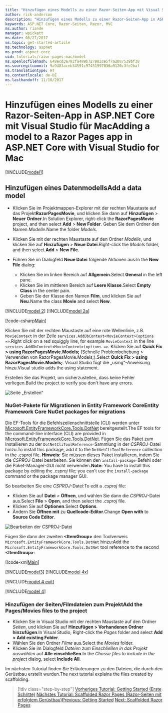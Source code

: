 ```yaml
---
title: "Hinzufügen eines Modells zu einer Razor-Seiten-App mit Visual Studio für Mac"
author: rick-anderson
description: "Hinzufügen eines Modells zu einer Razor-Seiten-App in ASP.NET Core mithilfe von Visual Studio für Mac"
keywords: ASP.NET Core, Razor-Seiten, Razor, MVC
ms.author: riande
manager: wpickett
ms.date: 08/27/2017
ms.topic: get-started-article
ms.technology: aspnet
ms.prod: aspnet-core
uid: tutorials/razor-pages-mac/model
ms.openlocfilehash: 648ecd3a782fa489b727982ce5f7a2087539bf38
ms.sourcegitcommit: 9a9483aceb34591c97451997036a9120c3fe2baf
ms.translationtype: HT
ms.contentlocale: de-DE
ms.lasthandoff: 11/10/2017
---
```

# <a name="adding-a-model-to-a-razor-pages-app-in-aspnet-core-with-visual-studio-for-mac"></a><span data-ttu-id="3d085-104">Hinzufügen eines Modells zu einer Razor-Seiten-App in ASP.NET Core mit Visual Studio für Mac</span><span class="sxs-lookup"><span data-stu-id="3d085-104">Adding a model to a Razor Pages app in ASP.NET Core with Visual Studio for Mac</span></span>

[!INCLUDE[model1](../../includes/RP/model1.md)]

## <a name="add-a-data-model"></a><span data-ttu-id="3d085-105">Hinzufügen eines Datenmodells</span><span class="sxs-lookup"><span data-stu-id="3d085-105">Add a data model</span></span>

* <span data-ttu-id="3d085-106">Klicken Sie im Projektmappen-Explorer mit der rechten Maustaste auf das Projekt**RazorPagesMovie**, und klicken Sie dann auf **Hinzufügen** > **Neuer Ordner**.</span><span class="sxs-lookup"><span data-stu-id="3d085-106">In Solution Explorer, right-click the **RazorPagesMovie** project, and then select **Add** > **New Folder**.</span></span> <span data-ttu-id="3d085-107">Geben Sie dem Ordner den Namen *Modelle*.</span><span class="sxs-lookup"><span data-stu-id="3d085-107">Name the folder *Models*.</span></span>
* <span data-ttu-id="3d085-108">Klicken Sie mit der rechten Maustaste auf den Ordner *Modelle*, und klicken Sie auf **Hinzufügen** > **Neue Datei**.</span><span class="sxs-lookup"><span data-stu-id="3d085-108">Right-click the *Models* folder, and then select **Add** > **New File**.</span></span>
* <span data-ttu-id="3d085-109">Führen Sie im Dialogfeld **Neue Datei** folgende Aktionen aus:</span><span class="sxs-lookup"><span data-stu-id="3d085-109">In the **New File** dialog:</span></span>

  * <span data-ttu-id="3d085-110">Klicken Sie im linken Bereich auf **Allgemein**.</span><span class="sxs-lookup"><span data-stu-id="3d085-110">Select **General** in the left pane.</span></span>
  * <span data-ttu-id="3d085-111">Klicken Sie im mittleren Bereich auf **Leere Klasse**.</span><span class="sxs-lookup"><span data-stu-id="3d085-111">Select **Empty Class** in the center pain.</span></span>
  * <span data-ttu-id="3d085-112">Geben Sie der Klasse den Namen **Film**, und klicken Sie auf **Neu**.</span><span class="sxs-lookup"><span data-stu-id="3d085-112">Name the class **Movie** and select **New**.</span></span>

[!INCLUDE[model 2](../../includes/RP/model2.md)]
[!INCLUDE[model 2a](../../includes/RP/model2a.md)]

[!code-csharp[Main](../../tutorials/razor-pages/razor-pages-start/sample/RazorPagesMovie/Startup.cs?name=snippet_ConfigureServices2&highlight=3-6)]

<span data-ttu-id="3d085-113">Klicken Sie mit der rechten Maustaste auf eine rote Wellenlinie, z.B. `MovieContext` in der Zeile `services.AddDbContext<MovieContext>(options =>`.</span><span class="sxs-lookup"><span data-stu-id="3d085-113">Right click on a red squiggly line, for example `MovieContext` in the line `services.AddDbContext<MovieContext>(options =>`.</span></span> <span data-ttu-id="3d085-114">Klicken Sie auf **Quick Fix > using RazorPagesMovie.Models;** (Schnelle Problembehebung > Verwenden von RazorPagesMovie.Models;).</span><span class="sxs-lookup"><span data-stu-id="3d085-114">Select **Quick Fix > using RazorPagesMovie.Models;**.</span></span> <span data-ttu-id="3d085-115">Visual Studio fügt die „using“-Anweisung hinzu.</span><span class="sxs-lookup"><span data-stu-id="3d085-115">Visual studio adds the using statement.</span></span>

<span data-ttu-id="3d085-116">Erstellen Sie das Projekt, um sicherzustellen, dass keine Fehler vorliegen.</span><span class="sxs-lookup"><span data-stu-id="3d085-116">Build the project to verify you don't have any errors.</span></span>

![Seite „Erstellen“](model/red.png)

### <a name="entity-framework-core-nuget-packages-for-migrations"></a><span data-ttu-id="3d085-118">NuGet-Pakete für Migrationen in Entity Framework Core</span><span class="sxs-lookup"><span data-stu-id="3d085-118">Entity Framework Core NuGet packages for migrations</span></span>

<span data-ttu-id="3d085-119">Die EF-Tools für die Befehlszeilenschnittstelle (CLI) werden unter [Microsoft.EntityFrameworkCore.Tools.DotNet](https://www.nuget.org/packages/Microsoft.EntityFrameworkCore.Tools.DotNet) bereitgestellt.</span><span class="sxs-lookup"><span data-stu-id="3d085-119">The EF tools for the command-line interface (CLI) are provided in [Microsoft.EntityFrameworkCore.Tools.DotNet](https://www.nuget.org/packages/Microsoft.EntityFrameworkCore.Tools.DotNet).</span></span> <span data-ttu-id="3d085-120">Fügen Sie das Paket zum Installieren zu der `DotNetCliToolReference`-Sammlung in der *CSPROJ*-Datei hinzu.</span><span class="sxs-lookup"><span data-stu-id="3d085-120">To install this package, add it to the `DotNetCliToolReference` collection in the *.csproj* file.</span></span> <span data-ttu-id="3d085-121">**Hinweis:** Sie müssen dieses Paket installieren, indem Sie die *CSPROJ*-Datei bearbeiten. Sie können den `install-package`-Befehl oder die Paket-Manager-GUI nicht verwenden.</span><span class="sxs-lookup"><span data-stu-id="3d085-121">**Note:** You have to install this package by editing the *.csproj* file; you can't use the `install-package` command or the package manager GUI.</span></span>

<span data-ttu-id="3d085-122">So bearbeiten Sie eine *CSPROJ*-Datei:</span><span class="sxs-lookup"><span data-stu-id="3d085-122">To edit a *.csproj* file:</span></span>

* <span data-ttu-id="3d085-123">Klicken Sie auf **Datei**  > **Öffnen**, und wählen Sie dann die *CSPROJ*-Datei aus.</span><span class="sxs-lookup"><span data-stu-id="3d085-123">Select **File** > **Open**, and then select the *.csproj* file.</span></span>
* <span data-ttu-id="3d085-124">Klicken Sie auf **Optionen**.</span><span class="sxs-lookup"><span data-stu-id="3d085-124">Select **Options**.</span></span>
* <span data-ttu-id="3d085-125">Ändern Sie **Öffnen mit** zu **Quellcode-Editor**.</span><span class="sxs-lookup"><span data-stu-id="3d085-125">Change **Open with** to **Source Code Editor**.</span></span>

![Bearbeiten der CSPROJ-Datei](model/csproj.png)

<span data-ttu-id="3d085-127">Fügen Sie dann der zweiten **\<ItemGroup>** den Toolverweis `Microsoft.EntityFrameworkCore.Tools.DotNet` hinzu:</span><span class="sxs-lookup"><span data-stu-id="3d085-127">Add the `Microsoft.EntityFrameworkCore.Tools.DotNet` tool reference to the second **\<ItemGroup>**:</span></span>

[!code-xml[Main](../../tutorials/razor-pages/razor-pages-start/snapshot_cli_sample/RazorPagesMovie/RazorPagesMovie.cli.csproj?range=12-16&highlight=4)]

[!INCLUDE[model3](../../includes/RP/model3.md)]
[!INCLUDE[model 4x](../../includes/RP/model4x.md)]

[!INCLUDE[model 4 exit](../../includes/RP/model4exit.md)]

[!INCLUDE[model 4](../../includes/RP/model4.md)]

### <a name="add-the-pagesmovies-files-to-the-project"></a><span data-ttu-id="3d085-128">Hinzufügen der Seiten/Filmdateien zum Projekt</span><span class="sxs-lookup"><span data-stu-id="3d085-128">Add the Pages/Movies files to the project</span></span>

* <span data-ttu-id="3d085-129">Klicken Sie in Visual Studio mit der rechten Maustaste auf den Ordner *Seiten*, und klicken Sie auf **Hinzufügen > Vorhandenen Ordner hinzufügen**.</span><span class="sxs-lookup"><span data-stu-id="3d085-129">In Visual Studio, Right-click the *Pages* folder and select **Add > Add existing Folder**.</span></span>
* <span data-ttu-id="3d085-130">Wählen Sie den Ordner *Filme* aus.</span><span class="sxs-lookup"><span data-stu-id="3d085-130">Select the *Movies* folder.</span></span>
* <span data-ttu-id="3d085-131">Klicken Sie im Dialogfeld *Dateien zum Einschließen in das Projekt auswählen* auf **Alle einschließen**.</span><span class="sxs-lookup"><span data-stu-id="3d085-131">In the *Chosse files to include in the project* dialog, select **Include All**.</span></span>

<span data-ttu-id="3d085-132">Im nächsten Tutorial finden Sie Erläuterungen zu den Dateien, die durch den Gerüstbau erstellt wurden.</span><span class="sxs-lookup"><span data-stu-id="3d085-132">The next tutorial explains the files created by scaffolding.</span></span>

>[!div class="step-by-step"]
<span data-ttu-id="3d085-133">[Vorheriges Tutorial: Getting Started (Erste Schritte)](xref:tutorials/razor-pages-mac/razor-pages-start)
[Nächstes Tutorial: Scaffolded Razor Pages (Razor-Seiten mit erfolgtem Gerüstbau)](xref:tutorials/razor-pages/page)</span><span class="sxs-lookup"><span data-stu-id="3d085-133">[Previous: Getting Started](xref:tutorials/razor-pages-mac/razor-pages-start)
[Next: Scaffolded Razor Pages](xref:tutorials/razor-pages/page)</span></span>
